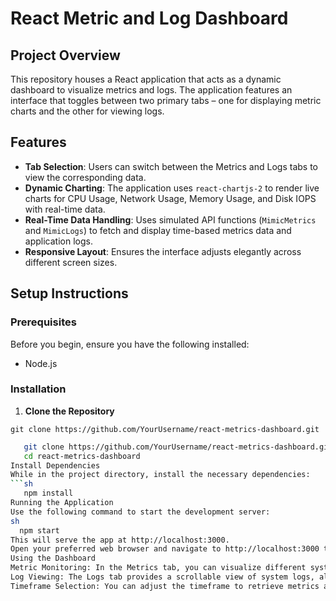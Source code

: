 # React Metric and Log Dashboard

## Project Overview

This repository houses a React application that acts as a dynamic dashboard to visualize metrics and logs. The application features an interface that toggles between two primary tabs – one for displaying metric charts and the other for viewing logs.

## Features

- **Tab Selection**: Users can switch between the Metrics and Logs tabs to view the corresponding data.
- **Dynamic Charting**: The application uses `react-chartjs-2` to render live charts for CPU Usage, Network Usage, Memory Usage, and Disk IOPS with real-time data.
- **Real-Time Data Handling**: Uses simulated API functions (`MimicMetrics` and `MimicLogs`) to fetch and display time-based metrics data and application logs.
- **Responsive Layout**: Ensures the interface adjusts elegantly across different screen sizes.

## Setup Instructions

### Prerequisites

Before you begin, ensure you have the following installed:
- Node.js

### Installation

1. **Clone the Repository**

`git clone https://github.com/YourUsername/react-metrics-dashboard.git`
```sh
   git clone https://github.com/YourUsername/react-metrics-dashboard.git
   cd react-metrics-dashboard
Install Dependencies
While in the project directory, install the necessary dependencies:
```sh
   npm install
Running the Application
Use the following command to start the development server:
sh
  npm start
This will serve the app at http://localhost:3000.
Open your preferred web browser and navigate to http://localhost:3000 to view the application in action.
Using the Dashboard
Metric Monitoring: In the Metrics tab, you can visualize different system metrics through charts.
Log Viewing: The Logs tab provides a scrollable view of system logs, allowing you to monitor recent activities based on the retrieved logs.
Timeframe Selection: You can adjust the timeframe to retrieve metrics and logs from the past 5, 15, 30 minutes, or 1, 3, 6 hours through the dropdown selector.
